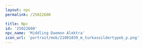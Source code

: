 ```yaml
---
layout: npc
permalink: /25022600

title: Npc
id: '25022600'
npc_name: 'Middling Daemon Alektra'
icon_url: 'portrait/mob/21001039_m_turkasoildertypeb_p.png'
---
```

